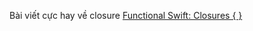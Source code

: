 Bài viết cực hay về closure
[Functional Swift: Closures { }](https://medium.com/swift-india/functional-swift-closures-67459b812d0)
